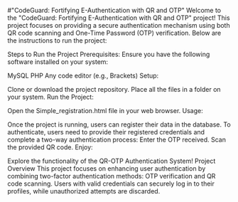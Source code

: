 
#"CodeGuard: Fortifying E-Authentication with QR and OTP"
Welcome to the  "CodeGuard: Fortifying E-Authentication with QR and OTP" project! This project focuses on providing a secure authentication mechanism using both QR code scanning and One-Time Password (OTP) verification. Below are the instructions to run the project:

Steps to Run the Project
Prerequisites: Ensure you have the following software installed on your system:

MySQL
PHP
Any code editor (e.g., Brackets)
Setup:

Clone or download the project repository.
Place all the files in a folder on your system.
Run the Project:

Open the Simple_registration.html file in your web browser.
Usage:

Once the project is running, users can register their data in the database.
To authenticate, users need to provide their registered credentials and complete a two-way authentication process:
Enter the OTP received.
Scan the provided QR code.
Enjoy:

Explore the functionality of the QR-OTP Authentication System!
Project Overview
This project focuses on enhancing user authentication by combining two-factor authentication methods: OTP verification and QR code scanning. Users with valid credentials can securely log in to their profiles, while unauthorized attempts are discarded.
